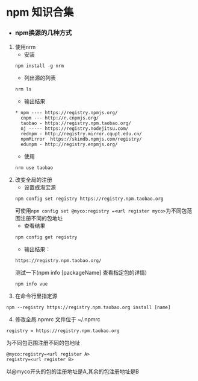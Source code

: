 # npm 知识合集

- ### npm换源的几种方式
1. 使用nrm
    - 安装
    ```
    npm install -g nrm
    ```
    - 列出源的列表
    ```
    nrm ls
    ```
    - 输出结果
    ```
    * npm ---- https://registry.npmjs.org/
      cnpm --- http://r.cnpmjs.org/
      taobao - https://registry.npm.taobao.org/
      nj ----- https://registry.nodejitsu.com/
      rednpm - http://registry.mirror.cqupt.edu.cn/
      npmMirror  https://skimdb.npmjs.com/registry/
      edunpm - http://registry.enpmjs.org/
    ```
    - 使用
    ```
    nrm use taobao
    ```
2. 改变全局的注册
    - 设置成淘宝源
    ```
    npm config set registry https://registry.npm.taobao.org
    ```
    可使用`npm config set @myco:registry =<url register myco>`为不同包范围注册不同的包地址
    - 查看结果
    ```
    npm config get registry
    ```
    - 输出结果：
    ```
    https://registry.npm.taobao.org/
    ```
    测试一下(npm info [packageName] 查看指定包的详情)
    ```
    npm info vue
    ```
3. 在命令行里指定源
```
npm --registry https://registry.npm.taobao.org install [name]
```

4. 修改全局.npmrc 文件位于 ~/.npmrc
```
registry = https://registry.npm.taobao.org

```
为不同包范围注册不同的包地址
```
@myco:registry=<url register A>
registry=<url register B>
```
以@myco开头的包的注册地址是A,其余的包注册地址是B